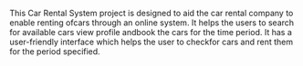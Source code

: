 This Car Rental System project is designed to aid the car rental company to enable renting ofcars through an online system. It helps the users to search for available cars view profile andbook the cars for the time period. It has a user-friendly interface which helps the user to checkfor cars and rent them for the period specified.
